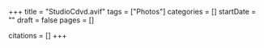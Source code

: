 +++
title = "StudioCdvd.avif"
tags = ["Photos"]
categories = []
startDate = ""
draft = false
pages = []

citations = []
+++
